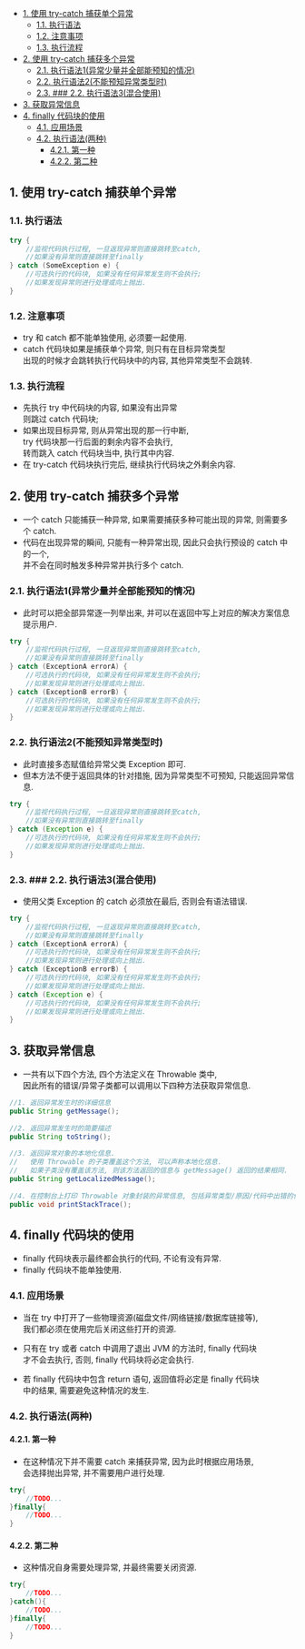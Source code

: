<!-- TOC -->

- [1. 使用 try-catch 捕获单个异常](#1-使用-try-catch-捕获单个异常)
  - [1.1. 执行语法](#11-执行语法)
  - [1.2. 注意事项](#12-注意事项)
  - [1.3. 执行流程](#13-执行流程)
- [2. 使用 try-catch 捕获多个异常](#2-使用-try-catch-捕获多个异常)
  - [2.1. 执行语法1(异常少量并全部能预知的情况)](#21-执行语法1异常少量并全部能预知的情况)
  - [2.2. 执行语法2(不能预知异常类型时)](#22-执行语法2不能预知异常类型时)
  - [2.3. ### 2.2. 执行语法3(混合使用)](#23--22-执行语法3混合使用)
- [3. 获取异常信息](#3-获取异常信息)
- [4. finally 代码块的使用](#4-finally-代码块的使用)
  - [4.1. 应用场景](#41-应用场景)
  - [4.2. 执行语法(两种)](#42-执行语法两种)
    - [4.2.1. 第一种](#421-第一种)
    - [4.2.2. 第二种](#422-第二种)

<!-- /TOC -->

## 1. 使用 try-catch 捕获单个异常

### 1.1. 执行语法  
```java
try {
    //监视代码执行过程, 一旦返现异常则直接跳转至catch,
    //如果没有异常则直接跳转至finally
} catch (SomeException e) {
    //可选执行的代码块, 如果没有任何异常发生则不会执行;
    //如果发现异常则进行处理或向上抛出.
}
```

### 1.2. 注意事项  
- try 和 catch 都不能单独使用, 必须要一起使用.  
- catch 代码块如果是捕获单个异常, 则只有在目标异常类型  
  出现的时候才会跳转执行代码块中的内容, 其他异常类型不会跳转.

### 1.3. 执行流程  
- 先执行 try 中代码块的内容, 如果没有出异常  
则跳过 catch 代码块; 
- 如果出现目标异常, 则从异常出现的那一行中断,  
try 代码块那一行后面的剩余内容不会执行,  
转而跳入 catch 代码块当中, 执行其中内容.  
- 在 try-catch 代码块执行完后, 继续执行代码块之外剩余内容.

## 2. 使用 try-catch 捕获多个异常
- 一个 catch 只能捕获一种异常, 如果需要捕获多种可能出现的异常, 则需要多个 catch.
- 代码在出现异常的瞬间, 只能有一种异常出现, 因此只会执行预设的 catch 中的一个,  
  并不会在同时触发多种异常并执行多个 catch.

### 2.1. 执行语法1(异常少量并全部能预知的情况)  
- 此时可以把全部异常逐一列举出来, 并可以在返回中写上对应的解决方案信息提示用户.
```java
try {
    //监视代码执行过程, 一旦返现异常则直接跳转至catch,
    //如果没有异常则直接跳转至finally
} catch (ExceptionA errorA) {
    //可选执行的代码块, 如果没有任何异常发生则不会执行;
    //如果发现异常则进行处理或向上抛出.
} catch (ExceptionB errorB) {
    //可选执行的代码块, 如果没有任何异常发生则不会执行;
    //如果发现异常则进行处理或向上抛出.
}
```

### 2.2. 执行语法2(不能预知异常类型时)  
- 此时直接多态赋值给异常父类 Exception 即可.
- 但本方法不便于返回具体的针对措施, 因为异常类型不可预知, 只能返回异常信息.
```java
try {
    //监视代码执行过程, 一旦返现异常则直接跳转至catch,
    //如果没有异常则直接跳转至finally
} catch (Exception e) {
    //可选执行的代码块, 如果没有任何异常发生则不会执行;
    //如果发现异常则进行处理或向上抛出.
}
```

### 2.3. ### 2.2. 执行语法3(混合使用)  
- 使用父类 Exception 的 catch 必须放在最后, 否则会有语法错误.
```java
try {
    //监视代码执行过程, 一旦返现异常则直接跳转至catch,
    //如果没有异常则直接跳转至finally
} catch (ExceptionA errorA) {
    //可选执行的代码块, 如果没有任何异常发生则不会执行;
    //如果发现异常则进行处理或向上抛出.
} catch (ExceptionB errorB) {
    //可选执行的代码块, 如果没有任何异常发生则不会执行;
    //如果发现异常则进行处理或向上抛出.
} catch (Exception e) {
    //可选执行的代码块, 如果没有任何异常发生则不会执行;
    //如果发现异常则进行处理或向上抛出.
}
```


## 3. 获取异常信息
- 一共有以下四个方法, 四个方法定义在 Throwable 类中,   
  因此所有的错误/异常子类都可以调用以下四种方法获取异常信息.
```java
//1. 返回异常发生时的详细信息
public String getMessage();
 
//2. 返回异常发生时的简要描述
public String toString();
 
//3. 返回异常对象的本地化信息. 
//   使用 Throwable 的子类覆盖这个方法, 可以声称本地化信息. 
//   如果子类没有覆盖该方法, 则该方法返回的信息与 getMessage() 返回的结果相同.
public String getLocalizedMessage();
 
//4. 在控制台上打印 Throwable 对象封装的异常信息, 包括异常类型/原因/代码中出错的位置行号信息.
public void printStackTrace();
```

## 4. finally 代码块的使用
- finally 代码块表示最终都会执行的代码, 不论有没有异常.
- finally 代码块不能单独使用.

### 4.1. 应用场景  
- 当在 try 中打开了一些物理资源(磁盘文件/网络链接/数据库链接等),  
我们都必须在使用完后关闭这些打开的资源.

- 只有在 try 或者 catch 中调用了退出 JVM 的方法时, finally 代码块  
才不会去执行, 否则, finally 代码块将必定会执行.

- 若 finally 代码块中包含 return 语句, 返回值将必定是 finally 代码块  
中的结果, 需要避免这种情况的发生.


### 4.2. 执行语法(两种)

#### 4.2.1. 第一种
- 在这种情况下并不需要 catch 来捕获异常, 因为此时根据应用场景,  
  会选择抛出异常, 并不需要用户进行处理.
```java
try{
    //TODO...
}finally{
    //TODO...
}
```

#### 4.2.2. 第二种
- 这种情况自身需要处理异常, 并最终需要关闭资源.
```java
try{
    //TODO...
}catch(){
    //TODO...
}finally{
    //TODO...
}
```